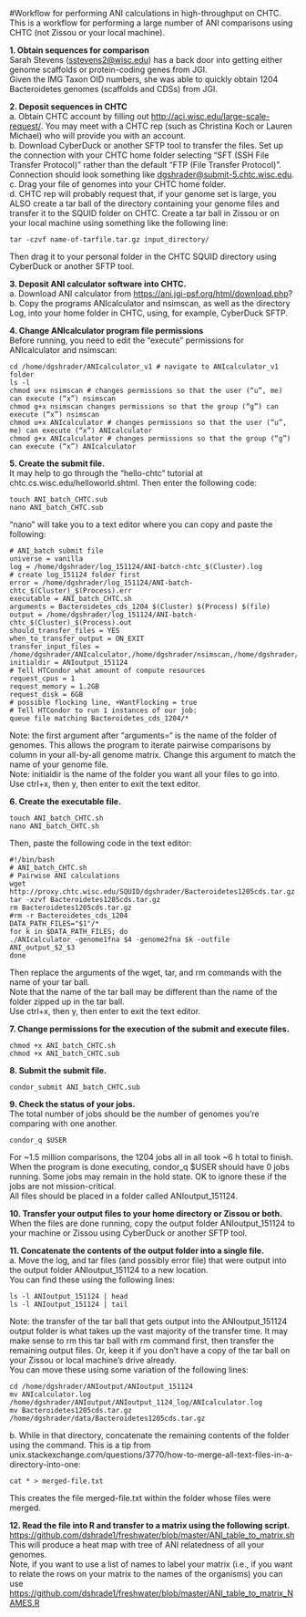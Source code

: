 #Workflow for performing ANI calculations in high-throughput on CHTC.  
This is a workflow for performing a large number of ANI comparisons using CHTC (not Zissou or your local machine).

**1. Obtain sequences for comparison**  
Sarah Stevens (sstevens2@wisc.edu) has a back door into getting either genome scaffolds or protein-coding genes from JGI.  
Given the IMG Taxon OID numbers, she was able to quickly obtain 1204 Bacteroidetes genomes (scaffolds and CDSs) from JGI.  

**2. Deposit sequences in CHTC**  
a. Obtain CHTC account by filling out http://aci.wisc.edu/large-scale-request/. You may meet with a CHTC rep (such as Christina Koch or Lauren Michael) who will provide you with an account.  
b. Download CyberDuck or another SFTP tool to transfer the files. Set up the connection with your CHTC home folder selecting “SFT (SSH File Transfer Protocol)” rather than the default “FTP (File Transfer Protocol)”. Connection should look something like dgshrader@submit-5.chtc.wisc.edu.  
c. Drag your file of genomes into your CHTC home folder.  
d. CHTC rep will probably request that, if your genome set is large, you ALSO create a tar ball of the directory containing your genome files and transfer it to the SQUID folder on CHTC. Create a tar ball in Zissou or on your local machine using something like the following line:  
```
tar -czvf name-of-tarfile.tar.gz input_directory/  
```
Then drag it to your personal folder in the CHTC SQUID directory using CyberDuck or another SFTP tool.  

**3. Deposit ANI calculator software into CHTC.**  
a. Download ANI calculator from https://ani.jgi-psf.org/html/download.php?  
b. Copy the programs ANIcalculator and nsimscan, as well as the directory Log, into your home folder in CHTC, using, for example, CyberDuck SFTP.  

**4. Change ANIcalculator program file permissions**  
Before running, you need to edit the “execute” permissions for ANIcalculator and nsimscan:  
```
cd /home/dgshrader/ANIcalculator_v1 # navigate to ANIcalculator_v1 folder  
ls -l
chmod u+x nsimscan # changes permissions so that the user (“u”, me) can execute (“x”) nsimscan  
chmod g+x nsimscan changes permissions so that the group (“g”) can execute (“x”) nsimscan  
chmod u+x ANIcalculator # changes permissions so that the user (“u”, me) can execute (“x”) ANIcalculator  
chmod g+x ANIcalculator # changes permissions so that the group (“g”) can execute (“x”) ANIcalculator  
```

**5. Create the submit file.**  
It may help to go through the “hello-chtc” tutorial at chtc.cs.wisc.edu/helloworld.shtml. Then enter the following code:  
```
touch ANI_batch_CHTC.sub  
nano ANI_batch_CHTC.sub  
```
“nano” will take you to a text editor where you can copy and paste the following:  
```
# ANI_batch submit file  
universe = vanilla  
log = /home/dgshrader/log_151124/ANI-batch-chtc_$(Cluster).log  
# create log_151124 folder first  
error = /home/dgshrader/log_151124/ANI-batch-chtc_$(Cluster)_$(Process).err  
executable = ANI_batch_CHTC.sh  
arguments = Bacteroidetes_cds_1204 $(Cluster) $(Process) $(file)  
output = /home/dgshrader/log_151124/ANI-batch-chtc_$(Cluster)_$(Process).out  
should_transfer_files = YES  
when_to_transfer_output = ON_EXIT  
transfer_input_files = /home/dgshrader/ANIcalculator,/home/dgshrader/nsimscan,/home/dgshrader/Log  
initialdir = ANIoutput_151124  
# Tell HTCondor what amount of compute resources  
request_cpus = 1  
request_memory = 1.2GB  
request_disk = 6GB  
# possible flocking line, +WantFlocking = true  
# Tell HTCondor to run 1 instances of our job:  
queue file matching Bacteroidetes_cds_1204/*  
```  
Note: the first argument after “arguments=“ is the name of the folder of genomes. This allows the program to iterate pairwise comparisons by column in your all-by-all genome matrix. Change this argument to match the name of your genome file.  
Note: initialdir is the name of the folder you want all your files to go into.  
Use ctrl+x, then y, then enter to exit the text editor.  

**6. Create the executable file.**  
```
touch ANI_batch_CHTC.sh  
nano ANI_batch_CHTC.sh  
```
Then, paste the following code in the text editor:  
```
#!/bin/bash  
# ANI_batch_CHTC.sh  
# Pairwise ANI calculations  
wget http://proxy.chtc.wisc.edu/SQUID/dgshrader/Bacteroidetes1205cds.tar.gz  
tar -xzvf Bacteroidetes1205cds.tar.gz  
rm Bacteroidetes1205cds.tar.gz  
#rm -r Bacteroidetes_cds_1204  
DATA_PATH_FILES="$1"/*  
for k in $DATA_PATH_FILES; do  
./ANIcalculator -genome1fna $4 -genome2fna $k -outfile ANI_output_$2_$3  
done  
```  
Then replace the arguments of the wget, tar, and rm commands with the name of your tar ball.  
Note that the name of the tar ball may be different than the name of the folder zipped up in the tar ball.  
Use ctrl+x, then y, then enter to exit the text editor.  

**7. Change permissions for the execution of the submit and execute files.**  
```
chmod +x ANI_batch_CHTC.sh  
chmod +x ANI_batch_CHTC.sub  
```

**8. Submit the submit file.**  
```
condor_submit ANI_batch_CHTC.sub  
```

**9. Check the status of your jobs.**  
The total number of jobs should be the number of genomes you’re comparing with one another.  
```
condor_q $USER  
```
For ~1.5 million comparisons, the 1204 jobs all in all took ~6 h total to finish.  
When the program is done executing, condor_q $USER should have 0 jobs running. Some jobs may remain in the hold state. OK to ignore these if the jobs are not mission-critical.  
All files should be placed in a folder called ANIoutput_151124.  

**10. Transfer your output files to your home directory or Zissou or both.**  
When the files are done running, copy the output folder ANIoutput_151124 to your machine or Zissou using CyberDuck or another SFTP tool.  

**11. Concatenate the contents of the output folder into a single file.**  
a. Move the log, and tar files (and possibly error file) that were output into the output folder ANIoutput_151124 to a new location.  
You can find these using the following lines:  
```
ls -l ANIoutput_151124 | head  
ls -l ANIoutput_151124 | tail  
```
Note: the transfer of the tar ball that gets output into the ANIoutput_151124 output folder is what takes up the vast majority of the transfer time. It may make sense to rm this tar ball with rm command first, then transfer the remaining output files. Or, keep it if you don’t have a copy of the tar ball on your Zissou or local machine’s drive already.  
You can move these using some variation of the following lines:  
```
cd /home/dgshrader/ANIoutput/ANIoutput_151124  
mv ANIcalculator.log /home/dgshrader/ANIoutput/ANIoutput_1124_log/ANIcalculator.log  
mv Bacteroidetes1205cds.tar.gz /home/dgshrader/data/Bacteroidetes1205cds.tar.gz  
```
b. While in that directory, concatenate the remaining contents of the folder using the command. This is a tip from unix.stackexchange.com/questions/3770/how-to-merge-all-text-files-in-a-directory-into-one:  
```
cat * > merged-file.txt  
```
This creates the file merged-file.txt within the folder whose files were merged.  

**12. Read the file into R and transfer to a matrix using the following script.**  
https://github.com/dshrade1/freshwater/blob/master/ANI_table_to_matrix.sh  
This will produce a heat map with tree of ANI relatedness of all your genomes.  
Note, if you want to use a list of names to label your matrix (i.e., if you want to relate the rows on your matrix to the names of the organisms) you can use https://github.com/dshrade1/freshwater/blob/master/ANI_table_to_matrix_NAMES.R  
